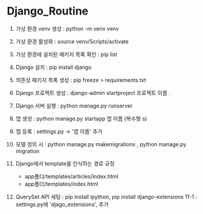 # Django_Routine

1. 가상 환경 venv 생성 : python -m venv venv
2. 가상 환경 활성화 : source venv/Scripts/activate
3. 가상 환경에 설치된 패키지 목록 확인 : pip list
4. Django 설치 : pip install django
5. 의존성 패키지 목록 생성 : pip freeze > requirements.txt
6. Django 프로젝트 생성 : django-admin startproject 프로젝트 이름 .
7. Django 서버 실행 : python manage.py runserver
8. 앱 생성 : python manage.py startapp 앱 이름 (복수형 s)
9. 앱 등록 : settings.py -> '앱 이름' 추가
10. 모델 정의 시 : python manage.py makemigrations , python manage.py migration

10. Django에서 template를 인식하는 경로 규칭
    - app폴더/templates/articles/index.html
    - app폴더/templates/index.html

11. QuerySet API 세팅 : pip install ipython, pip install django-extensions
11-1 : settings.py에 'djago_extensions', 추가